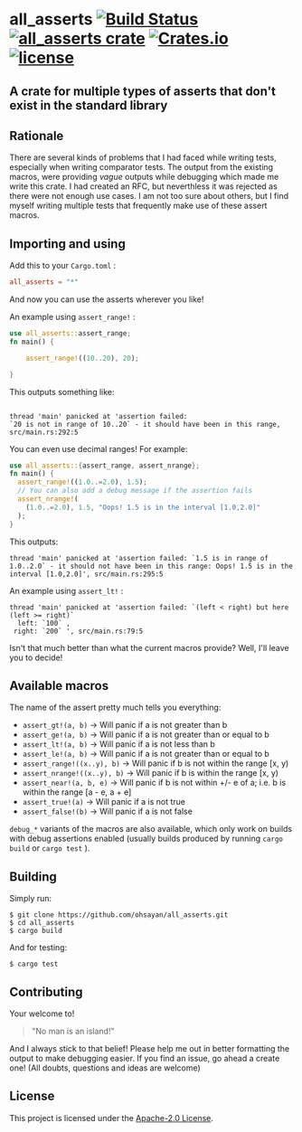 # all_asserts [![Build Status](https://travis-ci.org/ohsayan/all_asserts.svg?branch=master)](https://travis-ci.org/ohsayan/all_asserts) [![all_asserts crate](https://img.shields.io/crates/v/all_asserts.svg?style=flat-square)](https://crates.io/crates/all_asserts) [![Crates.io](https://img.shields.io/crates/d/all_asserts.svg?color=%234527A0)](https://crates.io/crates/all_asserts) [![license](https://img.shields.io/badge/License-Apache%202.0-blue.svg)](./LICENSE)

## A crate for multiple types of asserts that don't exist in the standard library

## Rationale

There are several kinds of problems that I had faced while writing tests, especially when writing comparator tests.
The output from the existing macros, were providing _vague_ outputs while debugging which made me write this crate.
I had created an RFC, but neverthless it was rejected as there were not enough use cases. I am not too sure about others, but I find myself writing multiple tests that frequently make use of these assert macros.

## Importing and using

Add this to your `Cargo.toml` :

``` toml
all_asserts = "*"
```

And now you can use the asserts wherever you like!

An example using `assert_range!` :

```rust 
use all_asserts::assert_range; 
fn main() {

    assert_range!((10..20), 20);

}

``` 
This outputs something like:

```

thread 'main' panicked at 'assertion failed: 
`20 is not in range of 10..20` - it should have been in this range, src/main.rs:292:5

``` 
You can even use decimal ranges! For example:

``` rust
use all_asserts::{assert_range, assert_nrange};
fn main() {
  assert_range!((1.0..=2.0), 1.5);
  // You can also add a debug message if the assertion fails
  assert_nrange!(
    (1.0..=2.0), 1.5, "Oops! 1.5 is in the interval [1.0,2.0]"
  );
}
```

This outputs:

``` 
thread 'main' panicked at 'assertion failed: `1.5 is in range of 1.0..2.0` - it should not have been in this range: Oops! 1.5 is in the interval [1.0,2.0]', src/main.rs:295:5
```

An example using `assert_lt!` :

``` 
thread 'main' panicked at 'assertion failed: `(left < right) but here (left >= right)`
  left: `100` ,
 right: `200` ', src/main.rs:79:5
```

Isn't that much better than what the current macros provide? Well, I'll leave you to decide!

## Available macros

The name of the assert pretty much tells you everything:

* `assert_gt!(a, b)` -> Will panic if a is not greater than b
* `assert_ge!(a, b)` -> Will panic if a is not greater than or equal to b
* `assert_lt!(a, b)` -> Will panic if a is not less than b
* `assert_le!(a, b)` -> Will panic if a is not greater than or equal to b
* `assert_range!((x..y), b)` -> Will panic if b is not within the range [x, y)
* `assert_nrange!((x..y), b)` -> Will panic if b is within the range [x, y)
* `assert_near!(a, b, e)` -> Will panic if b is not within +/- e of a; i.e. b is within the range [a - e, a + e]
* `assert_true!(a)` -> Will panic if a is not true
* `assert_false!(b)` -> Will panic if a is not false
  
`debug_*` variants of the macros are also available, which only work on builds with debug assertions enabled (usually builds produced by running `cargo build` or `cargo test` ).

## Building

Simply run:

``` shell
$ git clone https://github.com/ohsayan/all_asserts.git
$ cd all_asserts
$ cargo build
```

And for testing:

``` shell
$ cargo test
```

## Contributing

Your welcome to! 

> "No man is an island!"

And I always stick to that belief! Please help me out in better formatting the output to make debugging easier. If you find an issue, go ahead a create one! (All doubts, questions and ideas are welcome)

## License

This project is licensed under the [Apache-2.0 License](./LICENSE).
